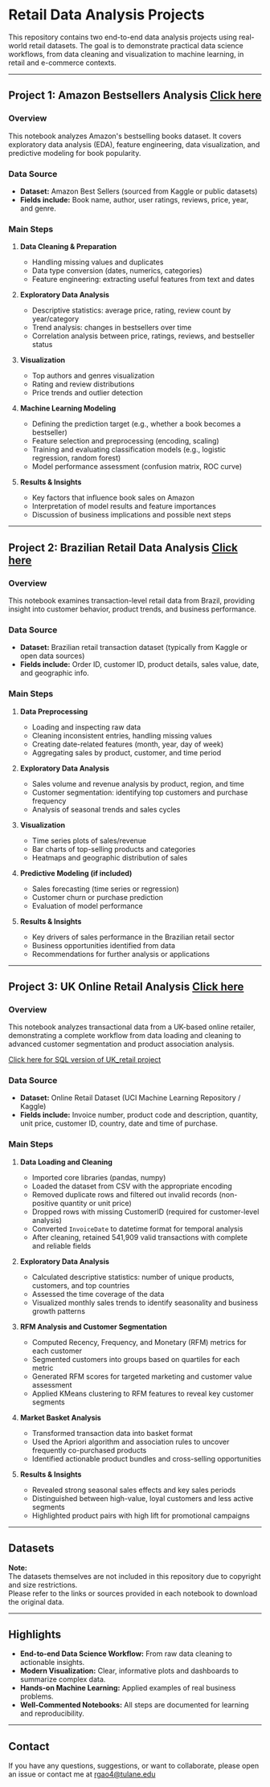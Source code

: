 # Retail Data Analysis Projects

This repository contains two end-to-end data analysis projects using real-world retail datasets. The goal is to demonstrate practical data science workflows, from data cleaning and visualization to machine learning, in retail and e-commerce contexts.

---

## Project 1: Amazon Bestsellers Analysis [Click here](02_amazon_bestseller.ipynb)


### Overview
This notebook analyzes Amazon's bestselling books dataset. It covers exploratory data analysis (EDA), feature engineering, data visualization, and predictive modeling for book popularity.

### Data Source
- **Dataset:** Amazon Best Sellers (sourced from Kaggle or public datasets)
- **Fields include:** Book name, author, user ratings, reviews, price, year, and genre.

### Main Steps

1. **Data Cleaning & Preparation**
    - Handling missing values and duplicates
    - Data type conversion (dates, numerics, categories)
    - Feature engineering: extracting useful features from text and dates

2. **Exploratory Data Analysis**
    - Descriptive statistics: average price, rating, review count by year/category
    - Trend analysis: changes in bestsellers over time
    - Correlation analysis between price, ratings, reviews, and bestseller status

3. **Visualization**
    - Top authors and genres visualization
    - Rating and review distributions
    - Price trends and outlier detection

4. **Machine Learning Modeling**
    - Defining the prediction target (e.g., whether a book becomes a bestseller)
    - Feature selection and preprocessing (encoding, scaling)
    - Training and evaluating classification models (e.g., logistic regression, random forest)
    - Model performance assessment (confusion matrix, ROC curve)

5. **Results & Insights**
    - Key factors that influence book sales on Amazon
    - Interpretation of model results and feature importances
    - Discussion of business implications and possible next steps

---

## Project 2: Brazilian Retail Data Analysis [Click here](01_Brazial_retail.ipynb)

### Overview
This notebook examines transaction-level retail data from Brazil, providing insight into customer behavior, product trends, and business performance.

### Data Source
- **Dataset:** Brazilian retail transaction dataset (typically from Kaggle or open data sources)
- **Fields include:** Order ID, customer ID, product details, sales value, date, and geographic info.

### Main Steps

1. **Data Preprocessing**
    - Loading and inspecting raw data
    - Cleaning inconsistent entries, handling missing values
    - Creating date-related features (month, year, day of week)
    - Aggregating sales by product, customer, and time period

2. **Exploratory Data Analysis**
    - Sales volume and revenue analysis by product, region, and time
    - Customer segmentation: identifying top customers and purchase frequency
    - Analysis of seasonal trends and sales cycles

3. **Visualization**
    - Time series plots of sales/revenue
    - Bar charts of top-selling products and categories
    - Heatmaps and geographic distribution of sales

4. **Predictive Modeling (if included)**
    - Sales forecasting (time series or regression)
    - Customer churn or purchase prediction
    - Evaluation of model performance

5. **Results & Insights**
    - Key drivers of sales performance in the Brazilian retail sector
    - Business opportunities identified from data
    - Recommendations for further analysis or applications
      
---

## Project 3: UK Online Retail Analysis [Click here](03_UK_retail_analysis.ipynb)

### Overview
This notebook analyzes transactional data from a UK-based online retailer, demonstrating a complete workflow from data loading and cleaning to advanced customer segmentation and product association analysis.

[Click here for SQL version of UK_retail project](UK_retail_SQL.ipynb)

### Data Source
- **Dataset:** Online Retail Dataset (UCI Machine Learning Repository / Kaggle)
- **Fields include:** Invoice number, product code and description, quantity, unit price, customer ID, country, date and time of purchase.

### Main Steps

1. **Data Loading and Cleaning**
    - Imported core libraries (pandas, numpy)
    - Loaded the dataset from CSV with the appropriate encoding
    - Removed duplicate rows and filtered out invalid records (non-positive quantity or unit price)
    - Dropped rows with missing CustomerID (required for customer-level analysis)
    - Converted `InvoiceDate` to datetime format for temporal analysis
    - After cleaning, retained 541,909 valid transactions with complete and reliable fields

2. **Exploratory Data Analysis**
    - Calculated descriptive statistics: number of unique products, customers, and top countries
    - Assessed the time coverage of the data
    - Visualized monthly sales trends to identify seasonality and business growth patterns

3. **RFM Analysis and Customer Segmentation**
    - Computed Recency, Frequency, and Monetary (RFM) metrics for each customer
    - Segmented customers into groups based on quartiles for each metric
    - Generated RFM scores for targeted marketing and customer value assessment
    - Applied KMeans clustering to RFM features to reveal key customer segments

4. **Market Basket Analysis**
    - Transformed transaction data into basket format
    - Used the Apriori algorithm and association rules to uncover frequently co-purchased products
    - Identified actionable product bundles and cross-selling opportunities

5. **Results & Insights**
    - Revealed strong seasonal sales effects and key sales periods
    - Distinguished between high-value, loyal customers and less active segments
    - Highlighted product pairs with high lift for promotional campaigns

---

## Datasets

**Note:**  
The datasets themselves are not included in this repository due to copyright and size restrictions.  
Please refer to the links or sources provided in each notebook to download the original data.

---

## Highlights

- **End-to-end Data Science Workflow:** From raw data cleaning to actionable insights.
- **Modern Visualization:** Clear, informative plots and dashboards to summarize complex data.
- **Hands-on Machine Learning:** Applied examples of real business problems.
- **Well-Commented Notebooks:** All steps are documented for learning and reproducibility.

---

## Contact

If you have any questions, suggestions, or want to collaborate, please open an issue or contact me at rgao4@tulane.edu

